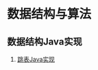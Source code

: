 # 数据结构与算法
## 数据结构Java实现
1. [跳表Java实现](https://github.com/onezeroyl/DataStructure/tree/master/src/main/java/com/edws/datastructure/skiplist)
